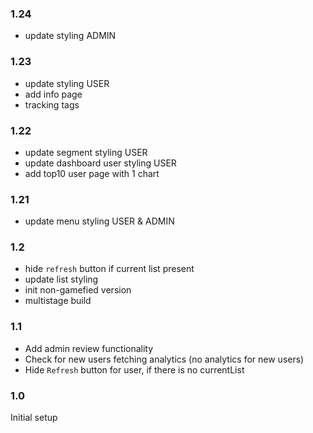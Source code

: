 ### 1.24
* update styling ADMIN

### 1.23
* update styling USER
* add info page
* tracking tags

### 1.22
* update segment styling USER
* update dashboard user styling USER 
* add top10 user page with 1 chart 
### 1.21
* update menu styling USER & ADMIN
### 1.2
* hide `refresh` button if current list present
* update list styling
* init non-gamefied version
* multistage build 
### 1.1 
* Add admin review functionality
* Check for new users fetching analytics (no analytics for new users)
* Hide `Refresh` button for user, if there is no currentList 
### 1.0 
Initial setup
